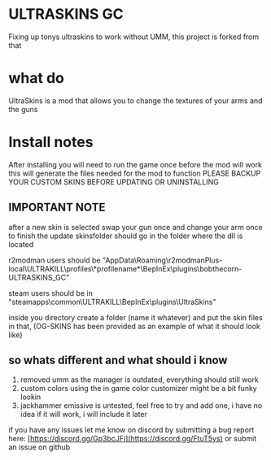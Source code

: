 # ULTRASKINS GC
Fixing up tonys ultraskins to work without UMM, this project is forked from that

# what do
UltraSkins is a mod that allows you to change the textures of your arms and the guns

# Install notes 
After installing you will need to run the game once before the mod will work
this will generate the files needed for the mod to function
PLEASE BACKUP YOUR CUSTOM SKINS BEFORE UPDATING OR UNINSTALLING

## IMPORTANT NOTE
after a new skin is selected swap your gun once and change your arm once to finish the update
skinsfolder should go in the folder where the dll is located

r2modman users should be "AppData\Roaming\r2modmanPlus-local\ULTRAKILL\profiles\\\*profilename\*\BepInEx\plugins\bobthecorn-ULTRASKINS_GC\"

steam users should be in "steamapps\common\ULTRAKILL\BepInEx\plugins\UltraSkins"

inside you directory create a folder (name it whatever) and put the skin files in that, (OG-SKINS has been provided as an example of what it should look like)

## so whats different and what should i know
1. removed umm as the manager is outdated, everything should still work
2. custom colors using the in game color customizer might be a bit funky lookin
3. jackhammer emissive is untested, feel free to try and add one, i have no idea if it will work, i will include it later

if you have any issues let me know on discord by submitting a bug report here: [https://discord.gg/Gp3bcJFj](https://discord.gg/FtuT5ys)
or submit an issue on github

